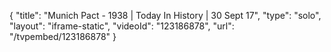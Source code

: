 {
    "title": "Munich Pact - 1938 | Today In History | 30 Sept 17",
    "type": "solo",
    "layout": "iframe-static",
    "videoId": "123186878",
    "url": "\/tvpembed\/123186878"
}